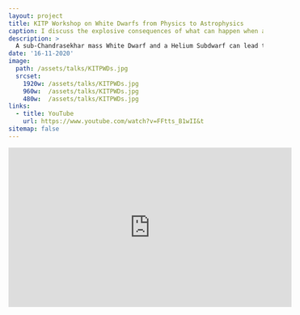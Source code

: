 ```yaml
---
layout: project
title: KITP Workshop on White Dwarfs from Physics to Astrophysics
caption: I discuss the explosive consequences of what can happen when a sub-Chadrasekhar mass White Dwarf is paired with a Helium Subdwarf as a binary companion.
description: >
  A sub-Chandrasekhar mass White Dwarf and a Helium Subdwarf can lead to a new class of thermonulcear supernovae: that of a thick helium shell double detonation. This type of even was predicted in my paper [Observational Predictions for Sub-Chandrasekhar Mass Explosions: Further Evidence for Multiple Progenitor Systems for Type Ia Supernovae](https://ui.adsabs.harvard.edu/abs/2019ApJ...873...84P/abstract) and later discoverd by ZTF: [SN2018byg: A Massive Helium-shell Double Detonation on a Sub-Chandrasekhar-mass White Dwarf](https://ui.adsabs.harvard.edu/abs/2019ApJ...873L..18D/abstract). We have now observed roughly 10 of these 18byg-like supernovae which match our modeled predictions, a number that is continually growing. 
date: '16-11-2020'
image: 
  path: /assets/talks/KITPWDs.jpg
  srcset: 
    1920w: /assets/talks/KITPWDs.jpg
    960w:  /assets/talks/KITPWDs.jpg
    480w:  /assets/talks/KITPWDs.jpg
links:
  - title: YouTube
    url: https://www.youtube.com/watch?v=FFtts_B1wII&t
sitemap: false
---
```

<iframe width="560" height="315" src="https://www.youtube.com/embed/FFtts_B1wII" title="YouTube video player" frameborder="0" allow="accelerometer; clipboard-write; encrypted-media; gyroscope; picture-in-picture; web-share" allowfullscreen></iframe>

